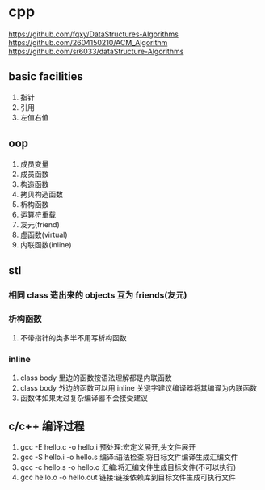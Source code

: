 # cpp
https://github.com/fqxy/DataStructures-Algorithms \
https://github.com/2604150210/ACM_Algorithm \
https://github.com/sr6033/dataStructure-Algorithms

## basic facilities

1. 指针
2. 引用
3. 左值右值

## oop

1. 成员变量
2. 成员函数
3. 构造函数
4. 拷贝构造函数
5. 析构函数
6. 运算符重载
7. 友元(friend)
8. 虚函数(virtual)
9. 内联函数(inline)

## stl

### 相同 class 造出来的 objects 互为 friends(友元)

### 析构函数
1. 不带指针的类多半不用写析构函数

### inline
1. class body 里边的函数按语法理解都是内联函数
2. class body 外边的函数可以用 inline 关键字建议编译器将其编译为内联函数
3. 函数体如果太过复杂编译器不会接受建议

## c/c++ 编译过程
1. gcc -E hello.c -o hello.i 预处理:宏定义展开,头文件展开
2. gcc -S hello.i -o hello.s 编译:语法检查,将目标文件编译生成汇编文件
3. gcc -c hello.s -o hello.o 汇编:将汇编文件生成目标文件(不可以执行)
4. gcc hello.o -o hello.out  链接:链接依赖库到目标文件生成可执行文件
